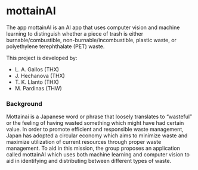 # mottainAI

The app mottainAI is an AI app that uses computer vision and machine learning to distinguish whether a piece of trash is either burnable/combustible, non-burnable/incombustible, plastic waste, or polyethylene terephthalate (PET) waste.

This project is developed by: 
- L. A. Gallos (THX)
- J. Hechanova (THX)
- T. K. Llanto (THX)
- M. Pardinas (THW)


### Background
Mottainai is a Japanese word or phrase that loosely translates to “wasteful” or the feeling of having wasted something which might have had certain value. In order to promote efficient and responsible waste management, Japan has adopted a circular economy which aims to minimize waste and maximize utilization of current resources through proper waste management. To aid in this mission, the group proposes an application called mottainAI which uses both machine learning and computer vision to aid in identifying and distributing between different types of waste.